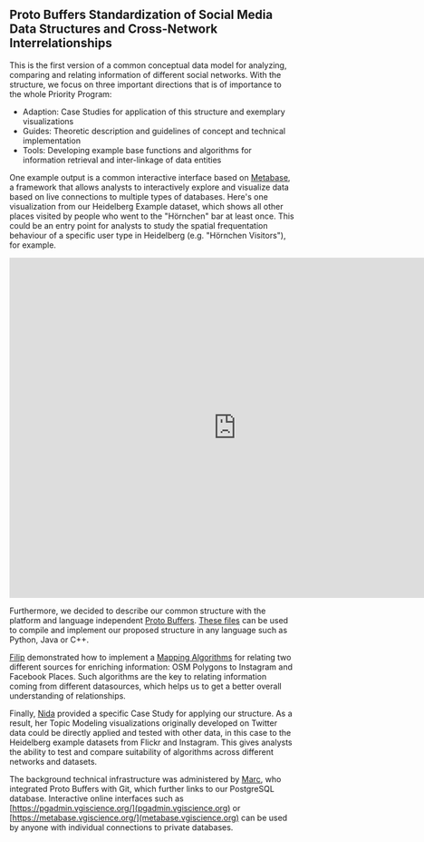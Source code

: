 ## Proto Buffers Standardization of Social Media Data Structures and Cross-Network Interrelationships

This is the first version of a common conceptual data model for analyzing, comparing and relating information of different social networks. With the structure, we focus on three important directions that is of importance to the whole Priority Program:

- Adaption: Case Studies for application of this structure and exemplary visualizations
- Guides: Theoretic description and guidelines of concept and technical implementation
- Tools: Developing example base functions and algorithms for information retrieval and inter-linkage of data entities

One example output is a common interactive interface based on [Metabase](https://github.com/metabase/metabase), a framework that allows analysts to interactively explore and visualize data based on live connections to multiple types of databases.
Here's one visualization from our Heidelberg Example dataset, which shows all other places visited by people who went to the "Hörnchen" bar at least once. This could be an entry point for analysts to study the spatial frequentation behaviour of a specific user type in Heidelberg (e.g. "Hörnchen Visitors"), for example.

<iframe    src="https://metabase.vgiscience.org/public/question/13ed0a1e-71e3-4505-bff2-2892d831d896"    frameborder="0"    width="800"    height="600"    allowtransparency></iframe>

Furthermore, we decided to describe our common structure with the platform and language independent [Proto Buffers](https://developers.google.com/protocol-buffers/). [These files](https://gitlab.vgiscience.de/lbsn/concept) can be used to compile and implement our proposed structure in any language such as Python, Java or C++.

[Filip](https://gitlab.vgiscience.de/Filip) demonstrated how to implement a [Mapping Algorithms](https://gitlab.vgiscience.de/Filip/point_location) for relating two different sources for enriching information: OSM Polygons to Instagram and Facebook Places. Such algorithms are the key to relating information coming from different datasources, which helps us to get a better overall understanding of relationships.

Finally, [Nida](https://gitlab.vgiscience.de/nida.cilasun) provided a specific Case Study for applying our structure. As a result, her Topic Modeling visualizations originally developed on Twitter data could be directly applied and tested with other data, in this case to the Heidelberg example datasets from Flickr and Instagram. This gives analysts the ability to test and compare suitability of algorithms across different networks and datasets.

The background technical infrastructure was administered by [Marc](https://gitlab.vgiscience.de/ml), who integrated Proto Buffers with Git, which further links to our PostgreSQL database. Interactive online interfaces such as [https://pgadmin.vgiscience.org/](pgadmin.vgiscience.org) or [https://metabase.vgiscience.org/](metabase.vgiscience.org) can be used by anyone with individual connections to private databases.